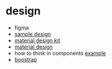 # design

- figma
- [sample design](https://www.figma.com/file/zzCQpXXJmNuf8t4j3RJtGm/UX?node-id=53%3A0)
- [material design kit](https://www.figma.com/file/47lWrzf8Eb3Amgou50PRUE/Material-Design-Theme-Kit?node-id=0%3A1)
- [material design](https://material.io/design)
- how to think in components [example](https://freeminions.atlassian.net/jira/software/projects/DEV/boards/2/backlog)
- [boostrap](https://getbootstrap.com/docs/5.0/getting-started/introduction/)
